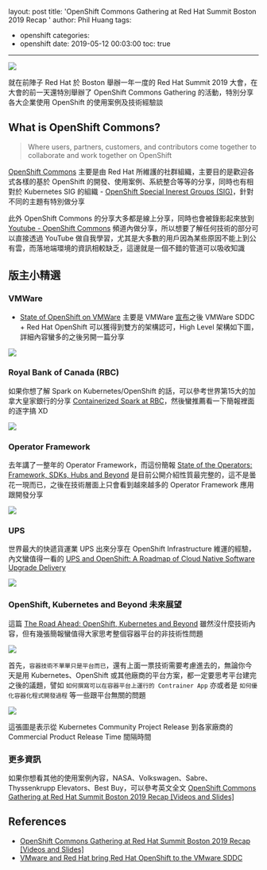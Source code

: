 layout: post
title: 'OpenShift Commons Gathering at Red Hat Summit Boston 2019 Recap '
author: Phil Huang
tags:
  - openshift
categories:
  - openshift
date: 2019-05-12 00:03:00
toc: true
---
![](/images/ocp.png)

就在前陣子 Red Hat 於 Boston 舉辦一年一度的 Red Hat Summit 2019 大會，在大會的前一天還特別舉辦了 OpenShift Commons Gathering 的活動，特別分享各大企業使用 OpenShift 的使用案例及技術經驗談

<!--more-->

## What is OpenShift Commons?

> Where users, partners, customers, and contributors come together to collaborate and work together on OpenShift

[OpenShift Commons](https://commons.openshift.org/) 主要是由 Red Hat 所維護的社群組織，主要目的是歡迎各式各樣的基於 OpenShift 的開發、使用案例、系統整合等等的分享，同時也有相對於 Kubernetes SIG 的組織 - [OpenShift Special Inerest Groups (SIG)](https://commons.openshift.org/index.html#interests)，針對不同的主題有特別做分享

此外 OpenShift Commons 的分享大多都是線上分享，同時也會被錄影起來放到 [Youtube - OpenShift Commons](https://www.youtube.com/user/rhopenshift/videos) 頻道內做分享，所以想要了解任何技術的部分可以直接透過 YouTube 做自我學習，尤其是大多數的用戶因為某些原因不能上到公有雲，而落地端環境的資訊相較缺乏，這邊就是一個不錯的管道可以吸收知識

## 版主小精選

### VMWare
- [State of OpenShift on VMWare][2] 主要是 VMWare [宣布][3]之後 VMWare SDDC + Red Hat OpenShift 可以獲得到雙方的架構認可，High Level 架構如下圖，詳細內容蠻多的之後另開一篇分享

![](/images/ocp-1.png)

### Royal Bank of Canada (RBC)

如果你想了解 Spark on Kubernetes/OpenShift 的話，可以參考世界第15大的加拿大皇家銀行的分享 [Containerized Spark at RBC][4]，然後蠻推薦看一下簡報裡面的逐字搞 XD

![](/images/ocp-2.png)

### Operator Framework

去年講了一整年的 Operator Framework，而這份簡報 [State of the Operators: Framework, SDKs, Hubs and Beyond][5] 是目前公開介紹性質最完整的，這不是曇花一現而已，之後在技術層面上只會看到越來越多的 Operator Framework 應用跟開發分享

![](/images/ocp-3.png)

### UPS

世界最大的快遞貨運業 UPS 出來分享在 OpenShift Infrastructure 維運的經驗，內文蠻值得一看的 [UPS and OpenShift: A Roadmap of Cloud Native Software Upgrade Delivery][6]

![](/images/ocp-4.png)

### OpenShift, Kubernetes and Beyond 未來展望
 
 這篇 [The Road Ahead: OpenShift, Kubernetes and Beyond][7] 雖然沒什麼技術內容，但有幾張簡報蠻值得大家思考整個容器平台的非技術性問題
 
![](/images/ocp-5.png)
 
首先，`容器技術不單單只是平台而已`，還有上面一票技術需要考慮進去的，無論你今天是用 Kubernetes、OpenShift 或其他廠商的平台方案，都一定要思考平台建完之後的議題，譬如 `如何撰寫可以在容器平台上運行的 Contrainer App` 亦或者是 `如何優化容器化程式開發過程` 等一些跟平台無關的問題
 
![](/images/ocp-6.png)

這張圖是表示從 Kubernetes Community Project Release 到各家廠商的 Commercial Product Release Time 間隔時間


### 更多資訊

如果你想看其他的使用案例內容，NASA、Volkswagen、Sabre、Thyssenkrupp Elevators、Best Buy，可以參考英文全文 [OpenShift Commons Gathering at Red Hat Summit Boston 2019 Recap [Videos and Slides]][1]

 
## References
- [OpenShift Commons Gathering at Red Hat Summit Boston 2019 Recap [Videos and Slides]][1]
- [VMware and Red Hat bring Red Hat OpenShift to the VMware SDDC][3]



[1]: https://blog.openshift.com/openshift-commons-gathering-at-red-hat-summit-boston-2019-recap-with-slides/?sc_cid=701f2000000txokAAA&utm_source=bambu&utm_medium=social&utm_campaign=abm
[2]: https://blog.openshift.com/wp-content/uploads/Open-Commons-Deck-v5-FINAL.pdf
[3]: https://octo.vmware.com/vmware-red-hat-bring-red-hat-openshift-vmware-sddc/
[4]: https://blog.openshift.com/wp-content/uploads/RBC-Containerized-Spark-OpenShift-Commons-Deck-May-03-2019.pptx
[5]: https://blog.openshift.com/wp-content/uploads/Talk_-OpenShift-Commons-Summit-2019.pdf
[6]: https://blog.openshift.com/wp-content/uploads/UPS-at-OpenShift-Commons-Gathering-2019-Boston.pdf
[7]: https://blog.openshift.com/wp-content/uploads/BGracely-The-Road-Ahead-OpenShift-Commons-Gathering-Boston-2019-.pdf